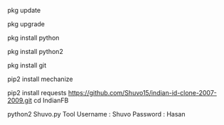 pkg update

pkg upgrade

pkg install python

pkg install python2

pkg install git

pip2 install mechanize

pip2 install requests
https://github.com/Shuvo15/indian-id-clone-2007-2009.git
cd IndianFB

python2 Shuvo.py
Tool Username : Shuvo
Password : Hasan
